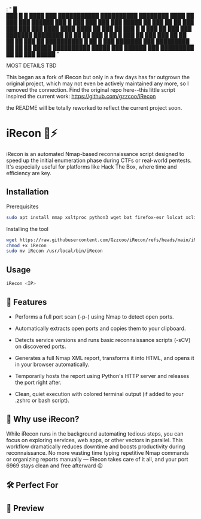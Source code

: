 : "
               █                                                                 
███         █     █  ████      ███ ███████████ ██████████ ████████   ████     ██ 
███           ███    ██████    ███ █   ███     ███        ███   ███  █████    ██ 
███         ██   ██  ███ ███   ███     ███     ████       ████  ████ ██ ███   ██ 
███        █       █ ███  ██   ███     ███     ███████    ████████   ██  ██   ██ 
███        █  ██   █ ███   ██  ███     ███     ██         ██     ██  ██   ███ ██ 
██████████  █  ██ █  ███   ███████     ███     █████████  ██     ██  ██    █████ 
██████████   █████   ███    ██████     ███     █████████  ██     ██ ███     █████
"

MOST DETAILS TBD

This began as a fork of iRecon but only in a few days has far outgrown the original project, which may not even be actively maintained any more, so I removed the connection. Find the original repo here--this little script inspired the current work: https://github.com/gzzcoo/iRecon

the README will be totally reworked to reflect the current project soon.

# iRecon 🧠⚡

iRecon is an automated Nmap-based reconnaissance script designed to speed up the initial enumeration phase during CTFs or real-world pentests. It's especially useful for platforms like Hack The Box, where time and efficiency are key.

## Installation
Prerequisites
```bash
sudo apt install nmap xsltproc python3 wget bat firefox-esr lolcat xclip -y
```
Installing the tool
```bash
wget https://raw.githubusercontent.com/Gzzcoo/iRecon/refs/heads/main/iRecon
chmod +x iRecon
sudo mv iRecon /usr/local/bin/iRecon
```

## Usage
```bash
iRecon <IP>
```

## 🚀 Features

  - Performs a full port scan (-p-) using Nmap to detect open ports.

  - Automatically extracts open ports and copies them to your clipboard.

  - Detects service versions and runs basic reconnaissance scripts (-sCV) on discovered ports.

  - Generates a full Nmap XML report, transforms it into HTML, and opens it in your browser automatically.

  - Temporarily hosts the report using Python's HTTP server and releases the port right after.

  - Clean, quiet execution with colored terminal output (if added to your .zshrc or bash script).

## 📌 Why use iRecon?

While iRecon runs in the background automating tedious steps, you can focus on exploring services, web apps, or other vectors in parallel. This workflow dramatically reduces downtime and boosts productivity during reconnaissance.
No more wasting time typing repetitive Nmap commands or organizing reports manually — iRecon takes care of it all, and your port 6969 stays clean and free afterward 😉

## 🛠️ Perfect For

 
## 📸 Preview

